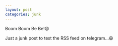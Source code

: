 ```yaml
---
layout: post
categories: junk
---
```


Boom Boom Be Be!😄

Just a junk post to test the RSS feed on telegram...😃
